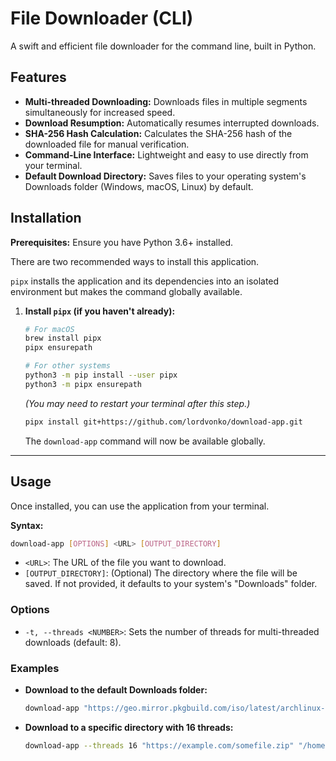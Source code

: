 # File Downloader (CLI)

A swift and efficient file downloader for the command line, built in Python.

## Features

- **Multi-threaded Downloading:** Downloads files in multiple segments simultaneously for increased speed.
- **Download Resumption:** Automatically resumes interrupted downloads.
- **SHA-256 Hash Calculation:** Calculates the SHA-256 hash of the downloaded file for manual verification.
- **Command-Line Interface:** Lightweight and easy to use directly from your terminal.
- **Default Download Directory:** Saves files to your operating system's Downloads folder (Windows, macOS, Linux) by default.

## Installation

**Prerequisites:** Ensure you have Python 3.6+ installed.

There are two recommended ways to install this application.


`pipx` installs the application and its dependencies into an isolated environment but makes the command globally available.

1.  **Install `pipx` (if you haven't already):**
    ```bash
    # For macOS
    brew install pipx
    pipx ensurepath

    # For other systems
    python3 -m pip install --user pipx
    python3 -m pipx ensurepath
    ```
    *(You may need to restart your terminal after this step.)*
    ```bash
    pipx install git+https://github.com/lordvonko/download-app.git
    ```
    The `download-app` command will now be available globally.

---
## Usage

Once installed, you can use the application from your terminal.

**Syntax:**
```bash
download-app [OPTIONS] <URL> [OUTPUT_DIRECTORY]
```

-   `<URL>`: The URL of the file you want to download.
-   `[OUTPUT_DIRECTORY]`: (Optional) The directory where the file will be saved. If not provided, it defaults to your system's "Downloads" folder.

### Options
- `-t, --threads <NUMBER>`: Sets the number of threads for multi-threaded downloads (default: 8).

### Examples

-   **Download to the default Downloads folder:**
    ```bash
    download-app "https://geo.mirror.pkgbuild.com/iso/latest/archlinux-x86_64.iso"
    ```

-   **Download to a specific directory with 16 threads:**
    ```bash
    download-app --threads 16 "https://example.com/somefile.zip" "/home/your_user/Documents"
    ```

